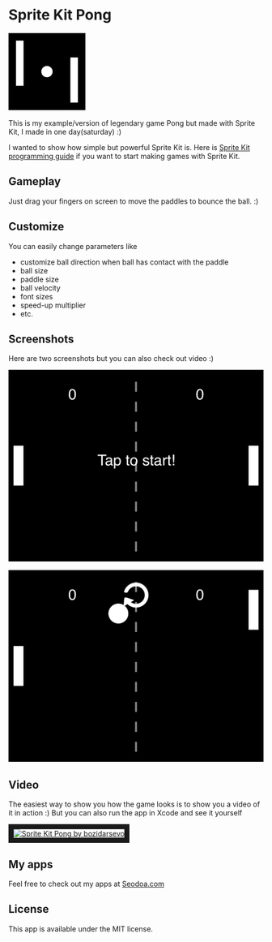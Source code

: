 Sprite Kit Pong
=========================

![Icon](https://raw.githubusercontent.com/bozidarsevo/sprite-kit-pong/master/Sprite%20Kit%20Pong/Images.xcassets/AppIcon.appiconset/Icon76%402x.png)

This is my example/version of legendary game Pong but made with Sprite Kit, I made in one day(saturday) :)

I wanted to show how simple but powerful Sprite Kit is.
Here is [Sprite Kit programming guide](https://developer.apple.com/Library/ios/documentation/GraphicsAnimation/Conceptual/SpriteKit_PG/Introduction/Introduction.html "sprite kit") if you want to start making games with Sprite Kit.

## Gameplay

Just drag your fingers on screen to move the paddles to bounce the ball. :)

## Customize

You can easily change parameters like
* customize ball direction when ball has contact with the paddle
* ball size
* paddle size
* ball velocity
* font sizes
* speed-up multiplier
* etc.

## Screenshots

Here are two screenshots but you can also check out video :)

![screen1](https://raw.githubusercontent.com/bozidarsevo/sprite-kit-pong/master/screen1.png)

![screen2](https://raw.githubusercontent.com/bozidarsevo/sprite-kit-pong/master/screen2.png)

## Video

The easiest way to show you how the game looks is to show you a video of it in action :)
But you can also run the app in Xcode and see it yourself

<a href="http://www.youtube.com/watch?feature=player_embedded&v=KopEKPms4VY
" target="_blank"><img src="http://img.youtube.com/vi/KopEKPms4VY/0.jpg" 
alt="Sprite Kit Pong by bozidarsevo" width="240" height="180" border="10" /></a>

## My apps

Feel free to check out my apps at [Seodoa.com](http://seodoa.com/ "seodoa")

## License

This app is available under the MIT license.